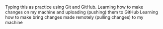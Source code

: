 Typing this as practice using Git and GitHub.
Learning how to make changes on my machine and uploading (pushing) them to GitHub
Learning how to make bring changes made remotely (pulling changes) to my machine
